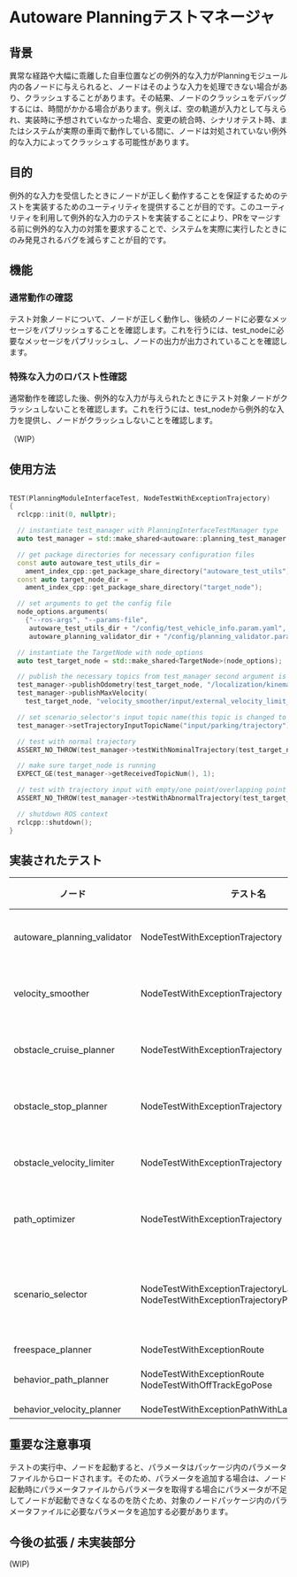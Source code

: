 # Autoware Planningテストマネージャ

## 背景

異常な経路や大幅に乖離した自車位置などの例外的な入力がPlanningモジュール内の各ノードに与えられると、ノードはそのような入力を処理できない場合があり、クラッシュすることがあります。その結果、ノードのクラッシュをデバッグするには、時間がかかる場合があります。例えば、空の軌道が入力として与えられ、実装時に予想されていなかった場合、変更の統合時、シナリオテスト時、またはシステムが実際の車両で動作している間に、ノードは対処されていない例外的な入力によってクラッシュする可能性があります。

## 目的

例外的な入力を受信したときにノードが正しく動作することを保証するためのテストを実装するためのユーティリティを提供することが目的です。このユーティリティを利用して例外的な入力のテストを実装することにより、PRをマージする前に例外的な入力の対策を要求することで、システムを実際に実行したときにのみ発見されるバグを減らすことが目的です。

## 機能

### 通常動作の確認

テスト対象ノードについて、ノードが正しく動作し、後続のノードに必要なメッセージをパブリッシュすることを確認します。これを行うには、test\_nodeに必要なメッセージをパブリッシュし、ノードの出力が出力されていることを確認します。

### 特殊な入力のロバスト性確認

通常動作を確認した後、例外的な入力が与えられたときにテスト対象ノードがクラッシュしないことを確認します。これを行うには、test\_nodeから例外的な入力を提供し、ノードがクラッシュしないことを確認します。

（WIP）

## 使用方法


```cpp

TEST(PlanningModuleInterfaceTest, NodeTestWithExceptionTrajectory)
{
  rclcpp::init(0, nullptr);

  // instantiate test_manager with PlanningInterfaceTestManager type
  auto test_manager = std::make_shared<autoware::planning_test_manager::PlanningInterfaceTestManager>();

  // get package directories for necessary configuration files
  const auto autoware_test_utils_dir =
    ament_index_cpp::get_package_share_directory("autoware_test_utils");
  const auto target_node_dir =
    ament_index_cpp::get_package_share_directory("target_node");

  // set arguments to get the config file
  node_options.arguments(
    {"--ros-args", "--params-file",
     autoware_test_utils_dir + "/config/test_vehicle_info.param.yaml", "--params-file",
     autoware_planning_validator_dir + "/config/planning_validator.param.yaml"});

  // instantiate the TargetNode with node_options
  auto test_target_node = std::make_shared<TargetNode>(node_options);

  // publish the necessary topics from test_manager second argument is topic name
  test_manager->publishOdometry(test_target_node, "/localization/kinematic_state");
  test_manager->publishMaxVelocity(
    test_target_node, "velocity_smoother/input/external_velocity_limit_mps");

  // set scenario_selector's input topic name(this topic is changed to test node)
  test_manager->setTrajectoryInputTopicName("input/parking/trajectory");

  // test with normal trajectory
  ASSERT_NO_THROW(test_manager->testWithNominalTrajectory(test_target_node));

  // make sure target_node is running
  EXPECT_GE(test_manager->getReceivedTopicNum(), 1);

  // test with trajectory input with empty/one point/overlapping point
  ASSERT_NO_THROW(test_manager->testWithAbnormalTrajectory(test_target_node));

  // shutdown ROS context
  rclcpp::shutdown();
}
```

## 実装されたテスト

| ノード                        | テスト名                                                                                 | 例外的入力 | 出力         | 例外的な入力パターン                                                             |
| --------------------------- | ----------------------------------------------------------------------------------------- | ----------------- | -------------- | ------------------------------------------------------------------------------------- |
| autoware_planning_validator | NodeTestWithExceptionTrajectory                                                           | trajectory        | trajectory     | 空、単一ポイント、重複ポイントを含むパス                                       |
| velocity_smoother           | NodeTestWithExceptionTrajectory                                                           | trajectory        | trajectory     | 空、単一ポイント、重複ポイントを含むパス                                       |
| obstacle_cruise_planner     | NodeTestWithExceptionTrajectory                                                           | trajectory        | trajectory     | 空、単一ポイント、重複ポイントを含むパス                                       |
| obstacle_stop_planner       | NodeTestWithExceptionTrajectory                                                           | trajectory        | trajectory     | 空、単一ポイント、重複ポイントを含むパス                                       |
| obstacle_velocity_limiter   | NodeTestWithExceptionTrajectory                                                           | trajectory        | trajectory     | 空、単一ポイント、重複ポイントを含むパス                                       |
| path_optimizer              | NodeTestWithExceptionTrajectory                                                           | trajectory        | trajectory     | 空、単一ポイント、重複ポイントを含むパス                                       |
| scenario_selector           | NodeTestWithExceptionTrajectoryLaneDrivingMode NodeTestWithExceptionTrajectoryParkingMode | trajectory        | scenario       | LANEDRIVING および PARKING シナリオの空、単一ポイント、重複ポイントを含むパス |
| freespace_planner           | NodeTestWithExceptionRoute                                                                | route             | trajectory     | 空のルート                                                                           |
| behavior_path_planner       | NodeTestWithExceptionRoute NodeTestWithOffTrackEgoPose                                    | route             | route odometry | 空のルート オフレーン自己位置                                                     |
| behavior_velocity_planner   | NodeTestWithExceptionPathWithLaneID                                                       | path_with_lane_id | path           | 空のパス                                                                            |

## 重要な注意事項

テストの実行中、ノードを起動すると、パラメータはパッケージ内のパラメータファイルからロードされます。そのため、パラメータを追加する場合は、ノード起動時にパラメータファイルからパラメータを取得する場合にパラメータが不足してノードが起動できなくなるのを防ぐため、対象のノードパッケージ内のパラメータファイルに必要なパラメータを追加する必要があります。

## 今後の拡張 / 未実装部分

(WIP)

